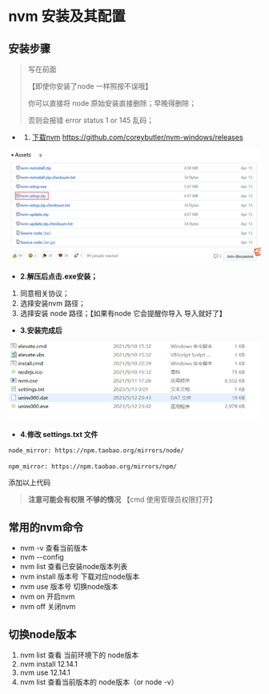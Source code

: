 # nvm 安装及其配置 

## 安装步骤

> 写在前面
>
> 【即使你安装了node 一样照按不误哦】 
>
> 你可以直接将 node 原始安装直接删除；早晚得删除；
>
> 否则会报错 error status 1 or 145 乱码；

- 1. [下载nvm](https://github.com/coreybutler/nvm-windows/releases)    https://github.com/coreybutler/nvm-windows/releases

![image-20230514135033045](/images/image-20230514135033045.png)



- **2.解压后点击.exe安装；**

1. 同意相关协议；
2. 选择安装nvm 路径；
3. 选择安装 node 路径；【如果有node 它会提醒你导入 导入就好了】

- **3.安装完成后** 

![image-20230514135829831](/images/image-20230514135829831.png)

- **4.修改 settings.txt 文件**

```
node_mirror: https://npm.taobao.org/mirrors/node/

npm_mirror: https://npm.taobao.org/mirrors/npm/
```

 添加以上代码

> **注意可能会有权限 不够的情况** 【cmd 使用管理员权限打开】

## 常用的nvm命令

- nvm -v 查看当前版本
- nvm --config 
- nvm list 查看已安装node版本列表
- nvm install 版本号 下载对应node版本
- nvm use 版本号 切换node版本
- nvm on 开启nvm
- nvm off 关闭nvm

## 切换node版本

1. nvm list 查看 当前环境下的 node版本
3. nvm install 12.14.1
4. nvm use 12.14.1
5. nvm list 查看当前版本的 node版本（or node -v）





